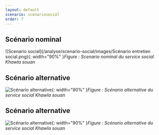 ```yaml
---
layout: default
scenario: scenariosocial 
order: 7
---
```

## Scénario nominal 

![Scenario social](/analyse/scenario-social/images/Scénario entretien social.png){: width="90%" }*Figure : Scenario nominal du service social Khawla souan*

<!-- new slide -->

## Scénario alternative

![Scénario alternative](/analyse/scenario-social/images/Scénario2.png){: width="90%" }*Figure : Scénario alternative du service social Khawla souan*

<!-- new slide -->

## Scénario alternative

![Scénario alternative](/analyse/scenario-social/images/Scénario3.png){: width="90%" }*Figure : Scénario alternative du service social Khawla souan*
<!-- new slide -->